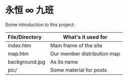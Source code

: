 # 永恒 ∞ 九班

Some introduction to this project:

| File/Directory | What's it used for          |
| :------------- | --------------------------- |
| index.htm      | Main frame of the site      |
| map.htm        | Our member distribution map |
| background.jpg | As its name                 |
| pic/           | Some material for posts     |

